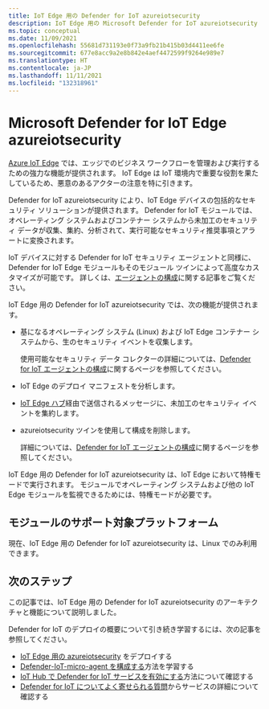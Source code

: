 ```yaml
---
title: IoT Edge 用の Defender for IoT azureiotsecurity
description: IoT Edge 用の Microsoft Defender for IoT azureiotsecurity のアーキテクチャと機能を理解します。
ms.topic: conceptual
ms.date: 11/09/2021
ms.openlocfilehash: 55681d731193e0f73a9fb21b415b03d4411ee6fe
ms.sourcegitcommit: 677e8acc9a2e8b842e4aef4472599f9264e989e7
ms.translationtype: HT
ms.contentlocale: ja-JP
ms.lasthandoff: 11/11/2021
ms.locfileid: "132318961"
---
```

# <a name="microsoft-defender-for-iot-edge-azureiotsecurity"></a>Microsoft Defender for IoT Edge azureiotsecurity

[Azure IoT Edge](../../iot-edge/index.yml) では、エッジでのビジネス ワークフローを管理および実行するための強力な機能が提供されます。 IoT Edge は IoT 環境内で重要な役割を果たしているため、悪意のあるアクターの注意を特に引きます。

Defender for IoT azureiotsecurity により、IoT Edge デバイスの包括的なセキュリティ ソリューションが提供されます。 Defender for IoT モジュールでは、オペレーティング システムおよびコンテナー システムから未加工のセキュリティ データが収集、集約、分析されて、実行可能なセキュリティ推奨事項とアラートに変換されます。

IoT デバイスに対する Defender for IoT セキュリティ エージェントと同様に、Defender for IoT Edge モジュールもそのモジュール ツインによって高度なカスタマイズが可能です。 詳しくは、[エージェントの構成](how-to-agent-configuration.md)に関する記事をご覧ください。

IoT Edge 用の Defender for IoT azureiotsecurity では、次の機能が提供されます。

- 基になるオペレーティング システム (Linux) および IoT Edge コンテナー システムから、生のセキュリティ イベントを収集します。

  使用可能なセキュリティ データ コレクターの詳細については、[Defender for IoT エージェントの構成](how-to-agent-configuration.md)に関するページを参照してください。

- IoT Edge のデプロイ マニフェストを分析します。

- [IoT Edge ハブ](../../iot-edge/iot-edge-runtime.md#iot-edge-hub)経由で送信されるメッセージに、未加工のセキュリティ イベントを集約します。

- azureiotsecurity ツインを使用して構成を削除します。

  詳細については、[Defender for IoT エージェントの構成](how-to-agent-configuration.md)に関するページを参照してください。

IoT Edge 用の Defender for IoT azureiotsecurity は、IoT Edge において特権モードで実行されます。 モジュールでオペレーティング システムおよび他の IoT Edge モジュールを監視できるためには、特権モードが必要です。

## <a name="module-supported-platforms"></a>モジュールのサポート対象プラットフォーム

現在、IoT Edge 用の Defender for IoT azureiotsecurity は、Linux でのみ利用できます。

## <a name="next-steps"></a>次のステップ

この記事では、IoT Edge 用の Defender for IoT azureiotsecurity のアーキテクチャと機能について説明しました。

Defender for IoT のデプロイの概要について引き続き学習するには、次の記事を参照してください。

- [IoT Edge 用の azureiotsecurity](how-to-deploy-edge.md) をデプロイする
- [Defender-IoT-micro-agent を構成する](how-to-agent-configuration.md)方法を学習する
- [IoT Hub で Defender for IoT サービスを有効にする](quickstart-onboard-iot-hub.md)方法について確認する
- [Defender for IoT についてよく寄せられる質問](resources-agent-frequently-asked-questions.md)からサービスの詳細について確認する
